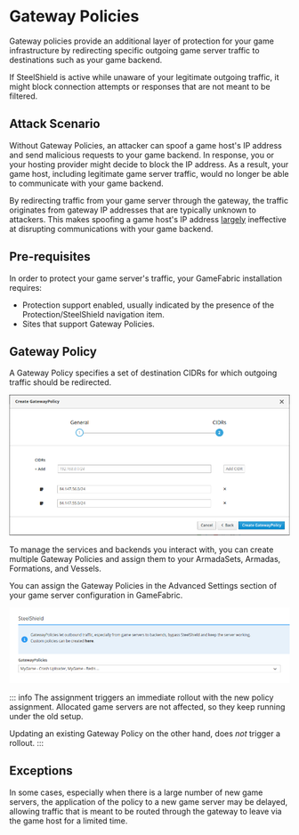 # Gateway Policies

Gateway policies provide an additional layer of protection for your game infrastructure by 
redirecting specific outgoing game server traffic to destinations such as your game backend.

If SteelShield is active while unaware of your legitimate outgoing traffic, it might block connection attempts or responses that are not meant to be filtered.

## Attack Scenario

Without Gateway Policies, an attacker can spoof a game host's IP address and send malicious requests to your game backend. 
In response, you or your hosting provider might decide to block the IP address. 
As a result, your game host, including legitimate game server traffic, would no longer be able to communicate with your game backend.

By redirecting traffic from your game server through the gateway, the traffic originates from gateway IP addresses that are typically unknown to attackers. 
This makes spoofing a game host's IP address [largely](#exceptions) ineffective at disrupting communications with your game backend.

## Pre-requisites

In order to protect your game server's traffic, your GameFabric installation requires:

- Protection support enabled, usually indicated by the presence of the Protection/SteelShield navigation item.
- Sites that support Gateway Policies.

## Gateway Policy

A Gateway Policy specifies a set of destination CIDRs for which outgoing traffic should be redirected.

![create-gateway-policy.png](images/create-gateway-policy.png)

To manage the services and backends you interact with,
you can create multiple Gateway Policies and assign them to your ArmadaSets, Armadas, Formations, and Vessels.

You can assign the Gateway Policies in the Advanced Settings section of your game server configuration in GameFabric.

![select-gateway-policies.png](images/select-gateway-policies.png)

::: info
The assignment triggers an immediate rollout with the new policy assignment.
Allocated game servers are not affected, so they keep running under the old setup.

Updating an existing Gateway Policy on the other hand, does _not_ trigger a rollout.
:::

## Exceptions

In some cases, especially when there is a large number of new game servers, the application of the policy to a new game server may be delayed, 
allowing traffic that is meant to be routed through the gateway to leave via the game host for a limited time.
